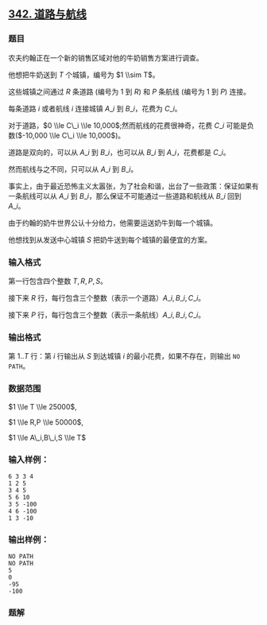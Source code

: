 ## [342\. 道路与航线](https://www.acwing.com/problem/content/344/)

### 题目

农夫约翰正在一个新的销售区域对他的牛奶销售方案进行调查。

他想把牛奶送到 $T$ 个城镇，编号为 $1 \\sim T$。

这些城镇之间通过 $R$ 条道路 (编号为 $1$ 到 $R$) 和 $P$ 条航线 (编号为 $1$ 到 $P$) 连接。

每条道路 $i$ 或者航线 $i$ 连接城镇 $A\_i$ 到 $B\_i$，花费为 $C\_i$。

对于道路，$0 \\le C\_i \\le 10,000$;然而航线的花费很神奇，花费 $C\_i$ 可能是负数($-10,000 \\le C\_i \\le 10,000$)。

道路是双向的，可以从 $A\_i$ 到 $B\_i$，也可以从 $B\_i$ 到 $A\_i$，花费都是 $C\_i$。

然而航线与之不同，只可以从 $A\_i$ 到 $B\_i$。

事实上，由于最近恐怖主义太嚣张，为了社会和谐，出台了一些政策：保证如果有一条航线可以从 $A\_i$ 到 $B\_i$，那么保证不可能通过一些道路和航线从 $B\_i$ 回到 $A\_i$。

由于约翰的奶牛世界公认十分给力，他需要运送奶牛到每一个城镇。

他想找到从发送中心城镇 $S$ 把奶牛送到每个城镇的最便宜的方案。

### 输入格式

第一行包含四个整数 $T,R,P,S$。

接下来 $R$ 行，每行包含三个整数（表示一个道路）$A\_i,B\_i,C\_i$。

接下来 $P$ 行，每行包含三个整数（表示一条航线）$A\_i,B\_i,C\_i$。

### 输出格式

第 $1..T$ 行：第 $i$ 行输出从 $S$ 到达城镇 $i$ 的最小花费，如果不存在，则输出 `NO PATH`。

### 数据范围

$1 \\le T \\le 25000$,

$1 \\le R,P \\le 50000$,

$1 \\le A\_i,B\_i,S \\le T$

### 输入样例：

```
6 3 3 4
1 2 5
3 4 5
5 6 10
3 5 -100
4 6 -100
1 3 -10
```

### 输出样例：

```
NO PATH
NO PATH
5
0
-95
-100
```

### 题解

